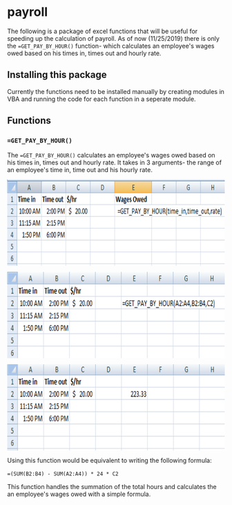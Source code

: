 # payroll

The following is a package of excel functions that will be useful for speeding up the calculation of payroll. As of now (11/25/2019) there is only the `=GET_PAY_BY_HOUR()` function- which calculates an employee's wages owed based on his times in, times out and hourly rate.

## Installing this package

Currently the functions need to be installed manually by creating modules in VBA and running the code for each function in a seperate module.

## Functions

### `=GET_PAY_BY_HOUR()`

The `=GET_PAY_BY_HOUR()` calculates an employee's wages owed based on his times in, times out and hourly rate. It takes in 3 arguments- the range of an employee's time in, time out and his hourly rate.


<a href='https://github.com/benyamindsmith/payroll/tree/master/'><img src='	Capture_1.PNG' align="center" height="200" /></a>

<a href='https://github.com/benyamindsmith/payroll/tree/master/'><img src='	Capture.PNG' align="center" height="200" /></a>

<a href='https://github.com/benyamindsmith/payroll/tree/master/'><img src='	Capture2.PNG' align="center" height="200" /></a>

Using this function would be equivalent to writing the following formula:

```excel
=(SUM(B2:B4) - SUM(A2:A4)) * 24 * C2
```

This function handles the summation of the total hours and calculates the an employee's wages owed with a simple formula.
